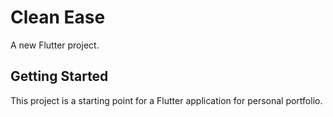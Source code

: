# Clean Ease

A new Flutter project.

## Getting Started

This project is a starting point for a Flutter application for personal portfolio.

